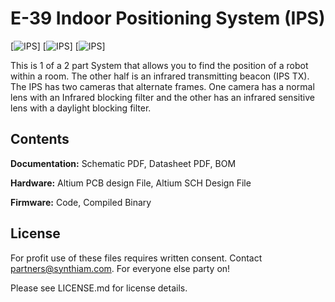 # E-39 Indoor Positioning System (IPS)

[![IPS](https://live.staticflickr.com/65535/40778036283_aee7dfd554_k.jpg)]
[![IPS](https://live.staticflickr.com/65535/47691862812_6ad5e89b7b_k.jpg)]
[![IPS](https://live.staticflickr.com/65535/32801179997_6f17fc1113_k.jpg)]

This is 1 of a 2 part System that allows you to find the position of a robot within a room. The other half is an infrared transmitting beacon (IPS TX). The IPS has two cameras that alternate frames. One camera has a normal lens with an Infrared blocking filter and the other has an infrared sensitive lens with a daylight blocking filter.

## Contents

**Documentation:** Schematic PDF, Datasheet PDF, BOM

**Hardware:** Altium PCB design File, Altium SCH Design File

**Firmware:** Code, Compiled Binary

## License

For profit use of these files requires written consent. Contact partners@synthiam.com. For everyone else party on!

Please see LICENSE.md for license details.

